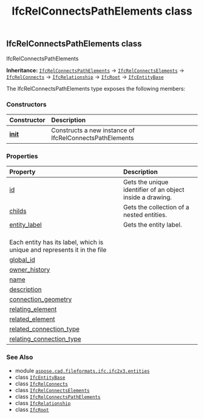 ﻿---
title: IfcRelConnectsPathElements class
second_title: Aspose.CAD for Python via .NET API References
description: 
type: docs
weight: 4580
url: /python-net/aspose.cad.fileformats.ifc.ifc2x3.entities/ifcrelconnectspathelements/
is_root: false
---

## IfcRelConnectsPathElements class

IfcRelConnectsPathElements



**Inheritance:** [`IfcRelConnectsPathElements`](/cad/python-net/aspose.cad.fileformats.ifc.ifc2x3.entities/ifcrelconnectspathelements) → 
[`IfcRelConnectsElements`](/cad/python-net/aspose.cad.fileformats.ifc.ifc2x3.entities/ifcrelconnectselements) → 
[`IfcRelConnects`](/cad/python-net/aspose.cad.fileformats.ifc.ifc2x3.entities/ifcrelconnects) → 
[`IfcRelationship`](/cad/python-net/aspose.cad.fileformats.ifc.ifc2x3.entities/ifcrelationship) → 
[`IfcRoot`](/cad/python-net/aspose.cad.fileformats.ifc.ifc2x3.entities/ifcroot) → 
[`IfcEntityBase`](/cad/python-net/aspose.cad.fileformats.ifc/ifcentitybase)



The IfcRelConnectsPathElements type exposes the following members:

### Constructors
| Constructor | Description |
| :- | :- |
| [__init__](/cad/python-net/aspose.cad.fileformats.ifc.ifc2x3.entities/ifcrelconnectspathelements/__init__/#) | Constructs a new instance of IfcRelConnectsPathElements |


### Properties
| Property | Description |
| :- | :- |
| [id](/cad/python-net/aspose.cad.fileformats.ifc.ifc2x3.entities/ifcrelconnectspathelements/id) | Gets the unique identifier of an object inside a drawing. |
| [childs](/cad/python-net/aspose.cad.fileformats.ifc.ifc2x3.entities/ifcrelconnectspathelements/childs) | Gets the collection of a nested entities. |
| [entity_label](/cad/python-net/aspose.cad.fileformats.ifc.ifc2x3.entities/ifcrelconnectspathelements/entity_label) | Gets the entity label.<br/>Each entity has its label, which is unique and represents it in the file |
| [global_id](/cad/python-net/aspose.cad.fileformats.ifc.ifc2x3.entities/ifcrelconnectspathelements/global_id) |  |
| [owner_history](/cad/python-net/aspose.cad.fileformats.ifc.ifc2x3.entities/ifcrelconnectspathelements/owner_history) |  |
| [name](/cad/python-net/aspose.cad.fileformats.ifc.ifc2x3.entities/ifcrelconnectspathelements/name) |  |
| [description](/cad/python-net/aspose.cad.fileformats.ifc.ifc2x3.entities/ifcrelconnectspathelements/description) |  |
| [connection_geometry](/cad/python-net/aspose.cad.fileformats.ifc.ifc2x3.entities/ifcrelconnectspathelements/connection_geometry) |  |
| [relating_element](/cad/python-net/aspose.cad.fileformats.ifc.ifc2x3.entities/ifcrelconnectspathelements/relating_element) |  |
| [related_element](/cad/python-net/aspose.cad.fileformats.ifc.ifc2x3.entities/ifcrelconnectspathelements/related_element) |  |
| [related_connection_type](/cad/python-net/aspose.cad.fileformats.ifc.ifc2x3.entities/ifcrelconnectspathelements/related_connection_type) |  |
| [relating_connection_type](/cad/python-net/aspose.cad.fileformats.ifc.ifc2x3.entities/ifcrelconnectspathelements/relating_connection_type) |  |



### See Also
* module [`aspose.cad.fileformats.ifc.ifc2x3.entities`](..)
* class [`IfcEntityBase`](/cad/python-net/aspose.cad.fileformats.ifc/ifcentitybase)
* class [`IfcRelConnects`](/cad/python-net/aspose.cad.fileformats.ifc.ifc2x3.entities/ifcrelconnects)
* class [`IfcRelConnectsElements`](/cad/python-net/aspose.cad.fileformats.ifc.ifc2x3.entities/ifcrelconnectselements)
* class [`IfcRelConnectsPathElements`](/cad/python-net/aspose.cad.fileformats.ifc.ifc2x3.entities/ifcrelconnectspathelements)
* class [`IfcRelationship`](/cad/python-net/aspose.cad.fileformats.ifc.ifc2x3.entities/ifcrelationship)
* class [`IfcRoot`](/cad/python-net/aspose.cad.fileformats.ifc.ifc2x3.entities/ifcroot)
